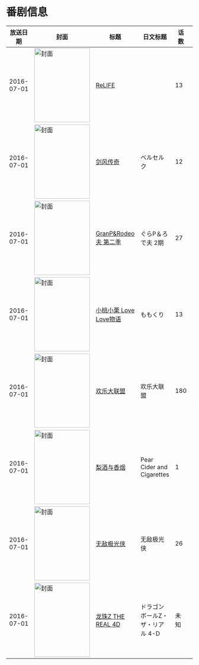 # 番剧信息

|放送日期|封面|标题|日文标题|话数|评分|评分人数|
|---|---|---|---|---|---|---|
|2016-07-01|<img src="//lain.bgm.tv/pic/cover/c/e0/a2/126173_II0Y1.jpg" alt="封面" style="width:150px;height:200px;object-fit:cover;">|[ReLIFE](https://bangumi.tv/subject/126173)||13|7.7|9200人评分|
|2016-07-01|<img src="//lain.bgm.tv/pic/cover/c/ec/55/162040_q15UU.jpg" alt="封面" style="width:150px;height:200px;object-fit:cover;">|[剑风传奇](https://bangumi.tv/subject/162040)|ベルセルク|12|6.8|1360人评分|
|2016-07-01|<img src="//lain.bgm.tv/pic/cover/c/0c/4f/182342_63hRa.jpg" alt="封面" style="width:150px;height:200px;object-fit:cover;">|[GranP&Rodeo夫 第二季](https://bangumi.tv/subject/182342)|ぐらP＆ろで夫 2期|27|暂无评分|少于10人评分|
|2016-07-01|<img src="//lain.bgm.tv/pic/cover/c/78/bd/185001_3OGXz.jpg" alt="封面" style="width:150px;height:200px;object-fit:cover;">|[小桃小栗 Love Love物语](https://bangumi.tv/subject/185001)|ももくり|13|6.4|1002人评分|
|2016-07-01|<img src="//lain.bgm.tv/pic/cover/c/4b/f6/186514_ftl0p.jpg" alt="封面" style="width:150px;height:200px;object-fit:cover;">|[欢乐大联盟](https://bangumi.tv/subject/186514)|欢乐大联盟|180|暂无评分|少于10人评分|
|2016-07-01|<img src="//lain.bgm.tv/pic/cover/c/5e/4e/207437_Qhd3d.jpg" alt="封面" style="width:150px;height:200px;object-fit:cover;">|[梨酒与香烟](https://bangumi.tv/subject/207437)|Pear Cider and Cigarettes|1|暂无评分|少于10人评分|
|2016-07-01|<img src="//lain.bgm.tv/pic/cover/c/e9/08/239730_2ZFF6.jpg" alt="封面" style="width:150px;height:200px;object-fit:cover;">|[无敌极光侠](https://bangumi.tv/subject/239730)|无敌极光侠|26|暂无评分|少于10人评分|
|2016-07-01|<img src="//lain.bgm.tv/pic/cover/c/e9/dc/495019_IF88s.jpg" alt="封面" style="width:150px;height:200px;object-fit:cover;">|[龙珠Z THE REAL 4D](https://bangumi.tv/subject/495019)|ドラゴンボールZ・ザ・リアル 4-D|未知|||
